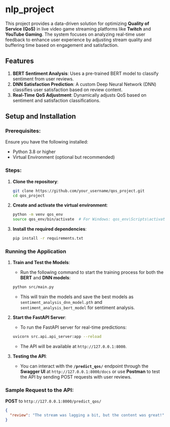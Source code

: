# nlp_project

This project provides a data-driven solution for optimizing **Quality of Service (QoS)** in live video game streaming platforms like **Twitch** and **YouTube Gaming**. The system focuses on analyzing real-time user feedback to enhance user experience by adjusting stream quality and buffering time based on engagement and satisfaction.

## Features

1. **BERT Sentiment Analysis**: Uses a pre-trained BERT model to classify sentiment from user reviews.
2. **DNN Satisfaction Prediction**: A custom Deep Neural Network (DNN) classifies user satisfaction based on review content.
3. **Real-Time QoS Adjustment**: Dynamically adjusts QoS based on sentiment and satisfaction classifications.

## Setup and Installation

### Prerequisites:
Ensure you have the following installed:
- Python 3.8 or higher
- Virtual Environment (optional but recommended)

### Steps:

1. **Clone the repository**:

    ```bash
    git clone https://github.com/your_username/qos_project.git
    cd qos_project
    ```

2. **Create and activate the virtual environment**:

    ```bash
    python -m venv qos_env
    source qos_env/bin/activate  # For Windows: qos_env\Scripts\activate
    ```

3. **Install the required dependencies**:

    ```bash
    pip install -r requirements.txt
    ```

### Running the Application

1. **Train and Test the Models**:
   - Run the following command to start the training process for both the **BERT** and **DNN models**:

    ```bash
    python src/main.py
    ```

   - This will train the models and save the best models as `sentiment_analysis_dnn_model.pth` and `sentiment_analysis_bert_model` for sentiment analysis.

2. **Start the FastAPI Server**:
   - To run the FastAPI server for real-time predictions:

    ```bash
    uvicorn src.api.api_server:app --reload
    ```

   - The API will be available at `http://127.0.0.1:8000`.

3. **Testing the API**:
   - You can interact with the **`/predict_qos/`** endpoint through the **Swagger UI** at `http://127.0.0.1:8000/docs` or use **Postman** to test the API by sending POST requests with user reviews.

### Sample Request to the API:

**POST** to `http://127.0.0.1:8000/predict_qos/`

```json
{
  "review": "The stream was lagging a bit, but the content was great!"
}
